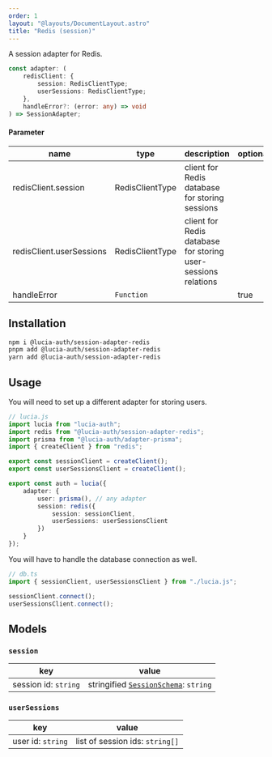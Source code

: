 ```yaml
---
order: 1
layout: "@layouts/DocumentLayout.astro"
title: "Redis (session)"
---
```


A session adapter for Redis.

```ts
const adapter: (
	redisClient: {
		session: RedisClientType;
		userSessions: RedisClientType;
	},
	handleError?: (error: any) => void
) => SessionAdapter;
```

#### Parameter

| name                     | type            | description                                                   | optional |
| ------------------------ | --------------- | ------------------------------------------------------------- | -------- |
| redisClient.session      | RedisClientType | client for Redis database for storing sessions                |          |
| redisClient.userSessions | RedisClientType | client for Redis database for storing user-sessions relations |          |
| handleError              | `Function`      |                                                               | true     |

## Installation

```bash
npm i @lucia-auth/session-adapter-redis
pnpm add @lucia-auth/session-adapter-redis
yarn add @lucia-auth/session-adapter-redis
```

## Usage

You will need to set up a different adapter for storing users.

```ts
// lucia.js
import lucia from "lucia-auth";
import redis from "@lucia-auth/session-adapter-redis";
import prisma from "@lucia-auth/adapter-prisma";
import { createClient } from "redis";

export const sessionClient = createClient();
export const userSessionsClient = createClient();

export const auth = lucia({
	adapter: {
		user: prisma(), // any adapter
		session: redis({
			session: sessionClient,
			userSessions: userSessionsClient
		})
	}
});
```

You will have to handle the database connection as well.

```ts
// db.ts
import { sessionClient, userSessionsClient } from "./lucia.js";

sessionClient.connect();
userSessionsClient.connect();
```

## Models

### `session`

| key                  | value                                                                                     |
| -------------------- | ----------------------------------------------------------------------------------------- |
| session id: `string` | stringified [`SessionSchema`](/reference/adapters/database-model#schema-type-1): `string` |

### `userSessions`

| key               | value                           |
| ----------------- | ------------------------------- |
| user id: `string` | list of session ids: `string[]` |
